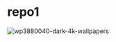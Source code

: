 # repo1
![wp3880040-dark-4k-wallpapers](https://github.com/user-attachments/assets/7e5fe7ce-85cc-45cf-ba98-ac7ea360ff97)
